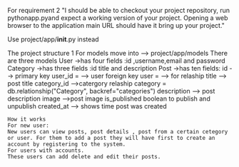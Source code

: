 For requirement 2 
        "I should be able to checkout your project repository, run pythonapp.pyand expect a working
        version of your project. Opening a web browser to the application main URL should have it bring up
        your project."

Use project/app/__init__.py instead

The project structure
1 For models  move into --> project/app/models
There are three models 
User 
->has four fields :id ,username,email and password
Category
->has three fields :id title and description
Post
->has ten fields:
    id --> primary key
    user_id = --> user foreign key
    user = --> for relaship
    title --> post title
    category_id -->catergory relaship
    category = db.relationship("Category", backref="categories")
    description --> post description
    image -->post image
    is_published boolean to publish and unpublish
    created_at --> shows time post was created


    How it works
    For new user:
    New users can view posts, post details , post from a certain cetegory or user. For them to add a post they will have first to create an account by registering to the system.
    For users with accounts.
    These users can add delete and edit their posts.